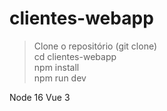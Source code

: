 # clientes-webapp
> Clone o repositório (git clone)<br/>
> cd clientes-webapp<br/>
> npm install<br/>
> npm run dev<br/>

Node 16
Vue 3

